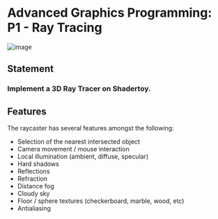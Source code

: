 # Advanced Graphics Programming: P1 - Ray Tracing
![image](https://github.com/user-attachments/assets/67f5dee4-cc38-42c2-81fd-b3eb768c6bfd)
## Statement
### Implement a 3D Ray Tracer on Shadertoy.
## Features
The raycaster has several features amongst the following:
- Selection of the nearest intersected object
- Camera movement / mouse interaction
- Local illumination (ambient, diffuse, specular)
- Hard shadows
- Reflections
- Refraction
- Distance fog
- Cloudy sky
- Floor / sphere textures (checkerboard, marble, wood, etc)
- Antialiasing
